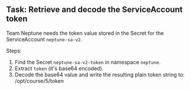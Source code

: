 ## Task: Retrieve and decode the ServiceAccount token

Team Neptune needs the token value stored in the Secret for the ServiceAccount `neptune-sa-v2`.

Steps:
1. Find the Secret `neptune-sa-v2-token` in namespace `neptune`.
2. Extract `token` (it's base64 encoded).
3. Decode the base64 value and write the resulting plain token string to: /opt/course/5/token

